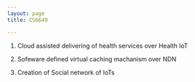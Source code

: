 ```yaml
---
layout: page
title: CS6649

---
```


1. Cloud assisted delivering of health services over Health IoT

2. Sofeware defined virtual caching machanism over NDN

3. Creation of Social network of IoTs
